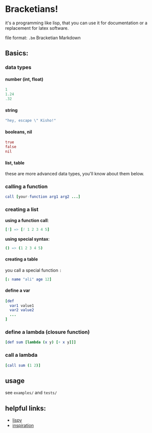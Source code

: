 # Bracketians!
it's a programming like lisp, that you can use it for documentation or a replacement for latex software.

file format: `.bm` Bracketian Markdown

## Basics:

### data types
#### number (int, float)
```nim
1
1.24
.32
```

#### string
```nim
"hey, escape \" Kisho!"
```

#### booleans, nil
```nim
true
false
nil
```

#### list, table
these are more advanced data types, you'll know about them below. 

### calling a function
```nim
call [your-function arg1 arg2 ...]
```

### creating a list

**using a function call**:
```nim
[!] => [! 1 2 3 4 5]
```

**using special syntax**:
```nim
() => (1 2 3 4 5)
```

#### creating a table
you call a special function `:`
```nim
[: name "ali" age 12]
```

#### define a var
```nim
[def 
  var1 value1
  var2 value2 
  ... 
]
```

### define a lambda (closure function)
```nim
[def sum [lambda (x y) [+ x y]]]
```

### call a lambda
```nim
[call sum (1 2)]
```

## usage
see `examples/` and `tests/`

## helpful links:
* [lispy](https://norvig.com/lispy.html)
* [inspiration](https://github.com/xigoi/xidoc)